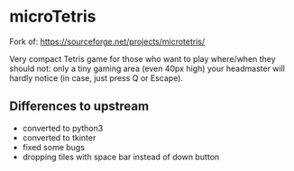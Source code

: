 # microTetris

Fork of: https://sourceforge.net/projects/microtetris/

Very compact Tetris game for those who want to play where/when they should not: only a tiny gaming area (even 40px high) your headmaster will hardly notice (in case, just press Q or Escape).

## Differences to upstream

- converted to python3
- converted to tkinter
- fixed some bugs
- dropping tiles with space bar instead of down button
